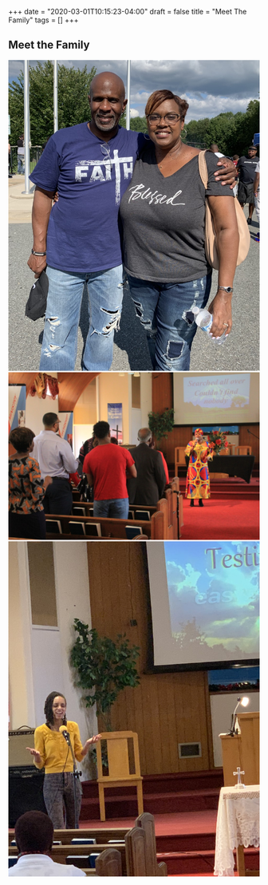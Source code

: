 +++
date = "2020-03-01T10:15:23-04:00"
draft = false
title = "Meet The Family"
tags = []
+++

## Meet the Family 

![](./Tim%20%26%20Kim.jpg "Pastors Tim and Kim")
![](./Worship%203.jpg "Logo Title Text 1")
![](./Worship.jpg "Logo Title Text 1")

